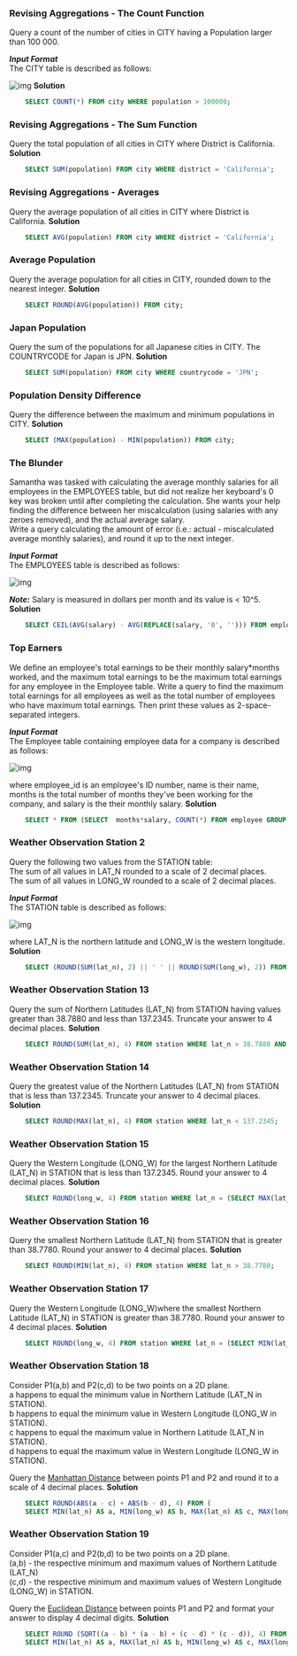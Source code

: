 ### Revising Aggregations - The Count Function  
  
Query a count of the number of cities in CITY having a Population larger than 100 000. 
  
***Input Format***  
The CITY table is described as follows:   
  
![img](https://s3.amazonaws.com/hr-challenge-images/8137/1449729804-f21d187d0f-CITY.jpg)
**Solution**  
``` sql
	SELECT COUNT(*) FROM city WHERE population > 100000;
```  
  
  
  
### Revising Aggregations - The Sum Function  
  
Query the total population of all cities in CITY where District is California. 
**Solution**  
``` sql
	SELECT SUM(population) FROM city WHERE district = 'California';
```
  
  
  
### Revising Aggregations - Averages  
  
Query the average population of all cities in CITY where District is California.
**Solution**   
``` sql
	SELECT AVG(population) FROM city WHERE district = 'California';
```
  
  
  
### Average Population  
  
Query the average population for all cities in CITY, rounded down to the nearest integer.
**Solution**  
``` sql 
	SELECT ROUND(AVG(population)) FROM city;
```
  
  
  
### Japan Population  
  
Query the sum of the populations for all Japanese cities in CITY. The COUNTRYCODE for Japan is JPN.
**Solution**  
``` sql 
	SELECT SUM(population) FROM city WHERE countrycode = 'JPN';
```
  
  
  
### Population Density Difference  
  
Query the difference between the maximum and minimum populations in CITY.
**Solution**  
``` sql 
	SELECT (MAX(population) - MIN(population)) FROM city;
```
  
  
  
### The Blunder  
  
Samantha was tasked with calculating the average monthly salaries for all employees in the EMPLOYEES table, but did not realize her keyboard's 0 key was broken until after completing the calculation. She wants your help finding the difference between her miscalculation (using salaries with any zeroes removed), and the actual average salary.  
Write a query calculating the amount of error (i.e.: actual - miscalculated average monthly salaries), and round it up to the next integer.  
  
***Input Format***  
The EMPLOYEES table is described as follows:  
  
![img](https://s3.amazonaws.com/hr-challenge-images/12893/1443817108-adc2235c81-1.png)  
  
***Note:*** Salary is measured in dollars per month and its value is < 10^5.
**Solution**  
``` sql
	SELECT CEIL(AVG(salary) - AVG(REPLACE(salary, '0', ''))) FROM employees;
```
  
  
  
### Top Earners  
  
We define an employee's total earnings to be their monthly salary*months worked, and the maximum total earnings to be the maximum total earnings for any employee in the Employee table. Write a query to find the maximum total earnings for all employees as well as the total number of employees who have maximum total earnings. Then print these values as 2-space-separated integers.  
  
***Input Format***  
The Employee table containing employee data for a company is described as follows:   
  
![img](https://s3.amazonaws.com/hr-challenge-images/19629/1458557872-4396838885-ScreenShot2016-03-21at4.27.13PM.png)  
  
where employee_id is an employee's ID number, name is their name, months is the total number of months they've been working for the company, and salary is the their monthly salary. 
**Solution** 
``` sql 
	SELECT * FROM (SELECT  months*salary, COUNT(*) FROM employee GROUP BY months*salary ORDER BY months*salary DESC) WHERE ROWNUM = 1;
```
  
  
  
### Weather Observation Station 2  
  
Query the following two values from the STATION table:  
The sum of all values in LAT_N rounded to a scale of 2 decimal places.  
The sum of all values in LONG_W rounded to a scale of 2 decimal places.  
  
***Input Format***  
The STATION table is described as follows:  
  
![img](https://s3.amazonaws.com/hr-challenge-images/9336/1449345840-5f0a551030-Station.jpg)  
  
where LAT_N is the northern latitude and LONG_W is the western longitude.
**Solution**  
``` sql
	SELECT (ROUND(SUM(lat_n), 2) || ' ' || ROUND(SUM(long_w), 2)) FROM station;
```
  
  
  
### Weather Observation Station 13  
  
Query the sum of Northern Latitudes (LAT_N) from STATION having values greater than 38.7880 and less than 137.2345. Truncate your answer to 4 decimal places.
**Solution**  
``` sql
	SELECT ROUND(SUM(lat_n), 4) FROM station WHERE lat_n > 38.7880 AND lat_n < 137.2345;
```
  
  
  
### Weather Observation Station 14  
  
Query the greatest value of the Northern Latitudes (LAT_N) from STATION that is less than 137.2345. Truncate your answer to 4 decimal places.
**Solution**
``` sql
	SELECT ROUND(MAX(lat_n), 4) FROM station WHERE lat_n < 137.2345;
```
  
  
  
### Weather Observation Station 15  
  
Query the Western Longitude (LONG_W) for the largest Northern Latitude (LAT_N) in STATION that is less than 137.2345. Round your answer to 4 decimal places.
**Solution**  
``` sql
	SELECT ROUND(long_w, 4) FROM station WHERE lat_n = (SELECT MAX(lat_n) FROM station WHERE lat_n < 137.2345);
```
  
  
  
### Weather Observation Station 16  
  
Query the smallest Northern Latitude (LAT_N) from STATION that is greater than 38.7780. Round your answer to 4 decimal places.
**Solution**  
``` sql
	SELECT ROUND(MIN(lat_n), 4) FROM station WHERE lat_n > 38.7780;
```
  
  
  
### Weather Observation Station 17  
  
Query the Western Longitude (LONG_W)where the smallest Northern Latitude (LAT_N) in STATION is greater than 38.7780. Round your answer to 4 decimal places.
**Solution**  
``` sql  
	SELECT ROUND(long_w, 4) FROM station WHERE lat_n = (SELECT MIN(lat_n) FROM station WHERE lat_n > 38.7780);
```
  
  
  
### Weather Observation Station 18  
  
Consider P1(a,b) and P2(c,d) to be two points on a 2D plane.  
a happens to equal the minimum value in Northern Latitude (LAT_N in STATION).  
b happens to equal the minimum value in Western Longitude (LONG_W in STATION).  
c happens to equal the maximum value in Northern Latitude (LAT_N in STATION).  
d happens to equal the maximum value in Western Longitude (LONG_W in STATION).  
  
Query the [Manhattan Distance](https://xlinux.nist.gov/dads/HTML/manhattanDistance.html) between points P1 and P2 and round it to a scale of 4 decimal places. 
**Solution** 
``` sql
	SELECT ROUND(ABS(a - c) + ABS(b - d), 4) FROM (
    SELECT MIN(lat_n) AS a, MIN(long_w) AS b, MAX(lat_n) AS c, MAX(long_w) AS d FROM station);
```
  
  
  
### Weather Observation Station 19  
  
Consider P1(a,c) and P2(b,d) to be two points on a 2D plane.   
(a,b) - the respective minimum and maximum values of Northern Latitude (LAT_N)  
(c,d) - the respective minimum and maximum values of Western Longitude (LONG_W) in STATION.  
  
Query the [Euclidean Distance](https://en.wikipedia.org/wiki/Euclidean_distance) between points P1 and P2 and format your answer to display 4 decimal digits.
**Solution**  
```sql
	SELECT ROUND (SQRT((a - b) * (a - b) + (c - d) * (c - d)), 4) FROM (
    SELECT MIN(lat_n) AS a, MAX(lat_n) AS b, MIN(long_w) AS c, MAX(long_w) AS d FROM station);
```
  